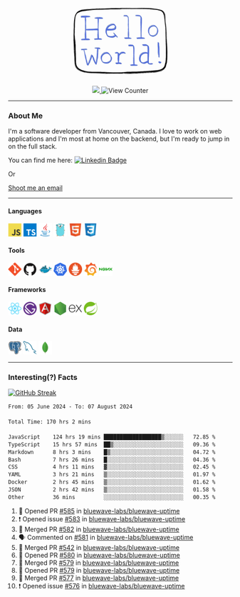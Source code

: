 <div align="center">
    <img src="./img/hello_world.webp" height="200px" width="">
    <div>
        <a href="https://www.linkedin.com/in/ajhollid">
            <img src="https://img.shields.io/badge/LinkedIn-blue"/>
        </a>
        <img src="https://komarev.com/ghpvc/?username=ajhollid&color=yellow" alt="View Counter">
    </div>
</div>

---

### About Me

I'm a software developer from Vancouver, Canada. I love to work on web applications and I'm most at home on the backend, but I'm ready to jump in on the full stack.

You can find me here: [![Linkedin Badge](https://img.shields.io/badge/-ajhollid-blue?style=flat&logo=Linkedin&logoColor=white)](https://www.linkedin.com/in/ajhollid)

Or

[Shoot me an email](mailto:ajhollid@gmail.com)

---

#### Languages

<div>
    <img src="./img/devicons/javascript-original.svg" width=30 height=30 alt="JavaScript">
    <img src="/img/devicons/typescript-original.svg" width=30 height=30 alt="TypeScript">
    <img src="./img/devicons/java-original.svg" width=30 height=30 alt="Java">
    <img src="./img/devicons/go-original.svg" width=30 height=30 alt="Golang">
    <img src="./img/devicons/html5-original.svg" width=30 height=30 alt="HTML 5">
    <img src="./img/devicons/css3-original.svg" width=30 height=30 alt="CSS 3">
</div>

#### Tools

<div>
    <img src="./img/devicons/git-original.svg" width=30 height=30 alt="Git">
    <img src="./img/devicons/github-original.svg" width=30 height=30 alt="Github">
    <img src="./img/devicons/docker-original.svg" width=30 
    height=30 alt="Docker">
    <img src="./img/devicons/kubernetes-original.svg" width=30 height=30 alt="K8">
    <img src="./img/devicons/prometheus-original.svg" width=30 height=30 alt="Prometheus">
    <img src="./img/devicons/grafana-original.svg" width=30 height=30 alt="Grafana">
    <img src="./img/devicons/nginx-original.svg" width=30 height=30 alt="Nginx">
</div>

#### Frameworks

<div>
    <img src="./img/devicons/react-original.svg" width=30 height=30 alt="React">
    <img src="./img/devicons/gatsby-original.svg" width=30 height=30 alt="Gatsby">
    <img src="./img/devicons/angularjs-original.svg" width=30 height=30 alt="AngularJS">
    <img src="./img/devicons/nodejs-original.svg" width=30 height=30 alt="NodeJS">
    <img src="./img/devicons/express-original.svg" width=30 height=30 alt="Express">
    <img src="./img/devicons/spring-original.svg" width=30 height=30 alt="Spring">
</div>

#### Data

<div>
    <img src="./img/devicons/postgresql-original.svg" width=30 height=30 alt="Postgresql">
    <img src="./img/devicons/mysql-original.svg" width=30 height=30 alt="Mysql">
    <img src="./img/devicons/mongodb-original.svg" width=30 height=30 alt="MongoDB">
</div>

---

### Interesting(?) Facts

[![GitHub Streak](http://github-readme-streak-stats.herokuapp.com?user=ajhollid)](https://git.io/streak-stats)

 <!--START_SECTION:waka-->

```txt
From: 05 June 2024 - To: 07 August 2024

Total Time: 170 hrs 2 mins

JavaScript    124 hrs 19 mins ██████████████████▒░░░░░░   72.85 %
TypeScript    15 hrs 57 mins  ██▒░░░░░░░░░░░░░░░░░░░░░░   09.36 %
Markdown      8 hrs 3 mins    █▒░░░░░░░░░░░░░░░░░░░░░░░   04.72 %
Bash          7 hrs 26 mins   █░░░░░░░░░░░░░░░░░░░░░░░░   04.36 %
CSS           4 hrs 11 mins   ▓░░░░░░░░░░░░░░░░░░░░░░░░   02.45 %
YAML          3 hrs 21 mins   ▒░░░░░░░░░░░░░░░░░░░░░░░░   01.97 %
Docker        2 hrs 45 mins   ▒░░░░░░░░░░░░░░░░░░░░░░░░   01.62 %
JSON          2 hrs 42 mins   ▒░░░░░░░░░░░░░░░░░░░░░░░░   01.58 %
Other         36 mins         ░░░░░░░░░░░░░░░░░░░░░░░░░   00.35 %
```

<!--END_SECTION:waka-->


<!--START_SECTION:activity-->
1. 💪 Opened PR [#585](https://github.com/bluewave-labs/bluewave-uptime/pull/585) in [bluewave-labs/bluewave-uptime](https://github.com/bluewave-labs/bluewave-uptime)
2. ❗ Opened issue [#583](https://github.com/bluewave-labs/bluewave-uptime/issues/583) in [bluewave-labs/bluewave-uptime](https://github.com/bluewave-labs/bluewave-uptime)
3. 🎉 Merged PR [#582](https://github.com/bluewave-labs/bluewave-uptime/pull/582) in [bluewave-labs/bluewave-uptime](https://github.com/bluewave-labs/bluewave-uptime)
4. 🗣 Commented on [#581](https://github.com/bluewave-labs/bluewave-uptime/issues/581#issuecomment-2278590788) in [bluewave-labs/bluewave-uptime](https://github.com/bluewave-labs/bluewave-uptime)
5. 🎉 Merged PR [#542](https://github.com/bluewave-labs/bluewave-uptime/pull/542) in [bluewave-labs/bluewave-uptime](https://github.com/bluewave-labs/bluewave-uptime)
6. 💪 Opened PR [#580](https://github.com/bluewave-labs/bluewave-uptime/pull/580) in [bluewave-labs/bluewave-uptime](https://github.com/bluewave-labs/bluewave-uptime)
7. 🎉 Merged PR [#579](https://github.com/bluewave-labs/bluewave-uptime/pull/579) in [bluewave-labs/bluewave-uptime](https://github.com/bluewave-labs/bluewave-uptime)
8. 💪 Opened PR [#579](https://github.com/bluewave-labs/bluewave-uptime/pull/579) in [bluewave-labs/bluewave-uptime](https://github.com/bluewave-labs/bluewave-uptime)
9. 🎉 Merged PR [#577](https://github.com/bluewave-labs/bluewave-uptime/pull/577) in [bluewave-labs/bluewave-uptime](https://github.com/bluewave-labs/bluewave-uptime)
10. ❗ Opened issue [#576](https://github.com/bluewave-labs/bluewave-uptime/issues/576) in [bluewave-labs/bluewave-uptime](https://github.com/bluewave-labs/bluewave-uptime)
<!--END_SECTION:activity-->
